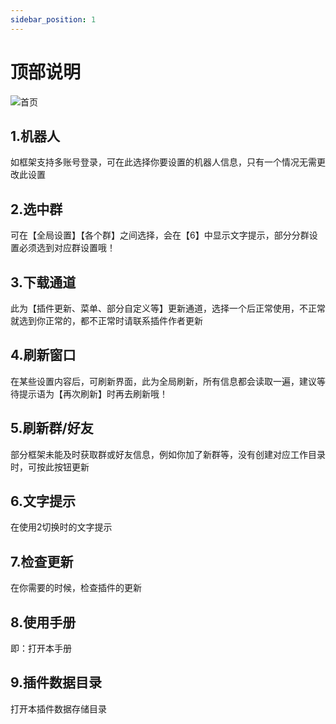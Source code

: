```yaml
---
sidebar_position: 1
---
```

# 顶部说明
![首页](/img/doc/首页/顶部.png)

## 1.机器人
如框架支持多账号登录，可在此选择你要设置的机器人信息，只有一个情况无需更改此设置

## 2.选中群
可在【全局设置】【各个群】之间选择，会在【6】中显示文字提示，部分分群设置必须选到对应群设置哦！

## 3.下载通道
此为【插件更新、菜单、部分自定义等】更新通道，选择一个后正常使用，不正常就选到你正常的，都不正常时请联系插件作者更新

## 4.刷新窗口
在某些设置内容后，可刷新界面，此为全局刷新，所有信息都会读取一遍，建议等待提示语为【再次刷新】时再去刷新哦！

## 5.刷新群/好友
部分框架未能及时获取群或好友信息，例如你加了新群等，没有创建对应工作目录时，可按此按钮更新

## 6.文字提示
在使用2切换时的文字提示

## 7.检查更新
在你需要的时候，检查插件的更新

## 8.使用手册
即：打开本手册

## 9.插件数据目录
打开本插件数据存储目录
